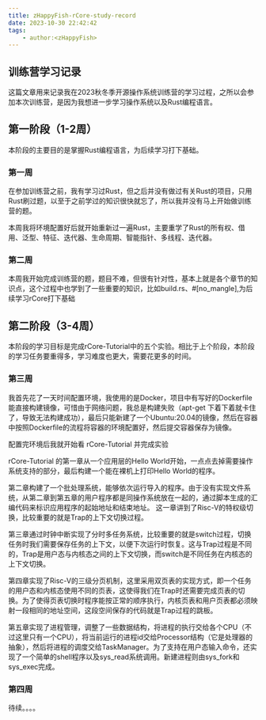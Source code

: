 ```yaml
---
title: zHappyFish-rCore-study-record
date: 2023-10-30 22:42:42
tags:
    - author:<zHappyFish>
---
```

## 训练营学习记录

这篇文章用来记录我在2023秋冬季开源操作系统训练营的学习过程，之所以会参加本次训练营，是因为我想进一步学习操作系统以及Rust编程语言。

## 第一阶段（1-2周）

本阶段的主要目的是掌握Rust编程语言，为后续学习打下基础。

### 第一周

在参加训练营之前，我有学习过Rust，但之后并没有做过有关Rust的项目，只用Rust刷过题，以至于之前学过的知识很快就忘了，所以我并没有马上开始做训练营的题。

本周我将环境配置好后就开始重新过一遍Rust，主要重学了Rust的所有权、借用、泛型、特征、迭代器、生命周期、智能指针、多线程、迭代器。

### 第二周

本周我开始完成训练营的题，题目不难，但很有针对性，基本上就是各个章节的知识点，这个过程中也学到了一些重要的知识，比如build.rs、#[no_mangle],为后续学习rCore打下基础

## 第二阶段（3-4周）

本阶段的学习目标是完成rCore-Tutorial中的五个实验。相比于上个阶段，本阶段的学习任务要重得多，学习难度也更大，需要花更多的时间。

### 第三周

我首先花了一天时间配置环境，我使用的是Docker，项目中有写好的Dockerfile能直接构建镜像，可惜由于网络问题，我总是构建失败（apt-get 下着下着就卡住了，导致无法构建成功），最后只能新建了一个Ubuntu:20.04的镜像，然后在容器中按照Dockerfile的流程将容器的环境配置好，然后提交容器保存为镜像。

配置完环境后我就开始看 rCore-Tutorial 并完成实验

rCore-Tutorial 的第一章从一个应用层的Hello World开始，一点点去掉需要操作系统支持的部分，最后构建一个能在裸机上打印Hello World的程序。

第二章构建了一个批处理系统，能够依次运行导入的程序。由于没有实现文件系统，从第二章到第五章的用户程序都是同操作系统放在一起的，通过脚本生成的汇编代码来标识应用程序的起始地址和结束地址。
这一章讲到了Risc-V的特权级切换，比较重要的就是Trap的上下文切换过程。

第三章通过时钟中断实现了分时多任务系统，比较重要的就是switch过程，切换任务时我们需要保存任务的上下文，以便下次运行时恢复。这与Trap过程是不同的，Trap是用户态与内核态之间的上下文切换，而switch是不同任务在内核态的上下文切换。

第四章实现了Risc-V的三级分页机制，这里采用双页表的实现方式，即一个任务的用户态和内核态使用不同的页表，这使得我们在Trap时还需要完成页表的切换。为了使得页表切换时程序能按正常的顺序执行，内核页表和用户页表都必须映射一段相同的地址空间，这段空间保存的代码就是Trap过程的跳板。

第五章实现了进程管理，调整了一些数据结构，将进程的执行交给各个CPU（不过这里只有一个CPU），将当前运行的进程id交给Processor结构（它是处理器的抽象），然后将进程的调度交给TaskManager。为了支持在用户态输入命令，还实现了一个简单的shell程序以及sys_read系统调用。新建进程则由sys_fork和sys_exec完成。

### 第四周

待续。。。。